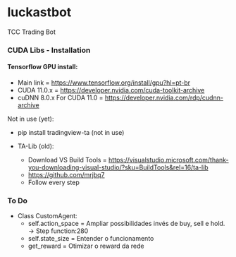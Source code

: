 # luckastbot

TCC Trading Bot

### CUDA Libs - Installation

#### Tensorflow GPU install:

- Main link = https://www.tensorflow.org/install/gpu?hl=pt-br
- CUDA 11.0.x = https://developer.nvidia.com/cuda-toolkit-archive
- cuDNN 8.0.x For CUDA 11.0 = https://developer.nvidia.com/rdp/cudnn-archive

Not in use (yet):

- pip install tradingview-ta (not in use)

- TA-Lib (old):
  - Download VS Build Tools = https://visualstudio.microsoft.com/thank-you-downloading-visual-studio/?sku=BuildTools&rel=16/ta-lib
  - https://github.com/mrjbq7
  - Follow every step

### To Do

- Class CustomAgent:
  - self.action_space = Ampliar possibilidades invés de buy, sell e hold. -> Step function:280
  - self.state_size = Entender o funcionamento
  - get_reward = Otimizar o reward da rede
